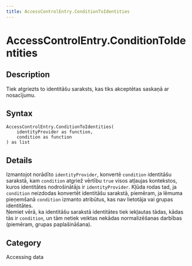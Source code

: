 ```yaml
---
title: AccessControlEntry.ConditionToIdentities
---
```


# AccessControlEntry.ConditionToIdentities


## Description

Tiek atgriezts to identitāšu saraksts, kas tiks akceptētas saskaņā ar nosacījumu.


## Syntax

```powerquery
AccessControlEntry.ConditionToIdentities(
    identityProvider as function,
    condition as function
) as list
```


## Details

Izmantojot norādīto <code>identityProvider</code>, konvertē <code>condition</code> identitāšu sarakstā, kam <code>condition</code> atgriež vērtību <code>true</code> visos atļaujas kontekstos, kuros identitātes nodrošinātājs ir <code>identityProvider</code>. Kļūda rodas tad, ja <code>condition</code> neizdodas konvertēt identitāšu sarakstā, piemēram, ja lēmuma pieņemšanā <code>condition</code> izmanto atribūtus, kas nav lietotāja vai grupas identitātes.<br />    Ņemiet vērā, ka identitāšu sarakstā identitātes tiek iekļautas tādas, kādas tās ir <code>condition</code>, un tām netiek veiktas nekādas normalizēšanas darbības (piemēram, grupas paplašināšana).<br />



## Category
Accessing data

